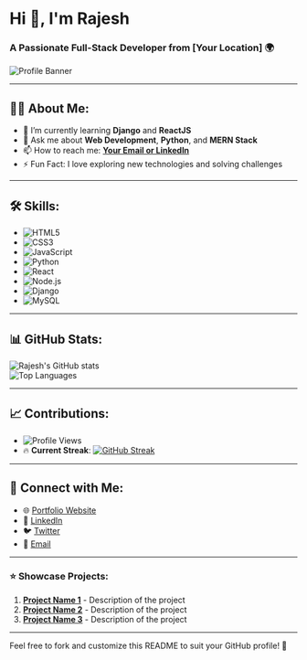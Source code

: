 # Hi 👋, I'm Rajesh  
### A Passionate Full-Stack Developer from [Your Location] 🌍  

![Profile Banner](https://via.placeholder.com/1200x400.png?text=Rajesh+-+Full+Stack+Developer) <!-- Replace with your custom banner link -->

---

## 👨‍💻 About Me:
- 🌱 I’m currently learning **Django** and **ReactJS**  
- 💬 Ask me about **Web Development**, **Python**, and **MERN Stack**  
- 📫 How to reach me: **[Your Email or LinkedIn](#)**  
- ⚡ Fun Fact: I love exploring new technologies and solving challenges  

---

## 🛠️ Skills:
- ![HTML5](https://img.shields.io/badge/HTML5-E34F26?style=for-the-badge&logo=html5&logoColor=white)
- ![CSS3](https://img.shields.io/badge/CSS3-1572B6?style=for-the-badge&logo=css3&logoColor=white)
- ![JavaScript](https://img.shields.io/badge/JavaScript-F7DF1E?style=for-the-badge&logo=javascript&logoColor=black)
- ![Python](https://img.shields.io/badge/Python-3776AB?style=for-the-badge&logo=python&logoColor=white)
- ![React](https://img.shields.io/badge/React-61DAFB?style=for-the-badge&logo=react&logoColor=black)
- ![Node.js](https://img.shields.io/badge/Node.js-339933?style=for-the-badge&logo=node.js&logoColor=white)
- ![Django](https://img.shields.io/badge/Django-092E20?style=for-the-badge&logo=django&logoColor=white)
- ![MySQL](https://img.shields.io/badge/MySQL-4479A1?style=for-the-badge&logo=mysql&logoColor=white)

---

## 📊 GitHub Stats:
![Rajesh's GitHub stats](https://github-readme-stats.vercel.app/api?username=rajesh&show_icons=true&theme=radical)  
![Top Languages](https://github-readme-stats.vercel.app/api/top-langs/?username=rajesh&layout=compact&theme=radical)

---

## 📈 Contributions:
- ![Profile Views](https://komarev.com/ghpvc/?username=rajesh&color=brightgreen)  
- 🔥 **Current Streak**: [![GitHub Streak](https://github-readme-streak-stats.herokuapp.com/?user=rajesh&theme=radical)](https://git.io/streak-stats)

---

## 🔗 Connect with Me:
- 🌐 [Portfolio Website](#)
- 💼 [LinkedIn](#)
- 🐦 [Twitter](#)
- 📧 [Email](#)

---

### ⭐ Showcase Projects:
1. **[Project Name 1](#)** - Description of the project
2. **[Project Name 2](#)** - Description of the project
3. **[Project Name 3](#)** - Description of the project

---

Feel free to fork and customize this README to suit your GitHub profile! 🚀
